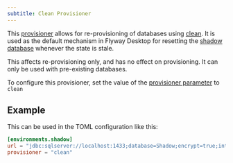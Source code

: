 ```yaml
---
subtitle: Clean Provisioner
---
```


This [provisioner](https://documentation.red-gate.com/flyway/flyway-concepts/environments/provisioning) allows for re-provisioning of databases using [clean](Commands/Clean).
It is used as the default mechanism in Flyway Desktop for resetting the [shadow database](https://documentation.red-gate.com/flyway/flyway-concepts/environments-todo/shadow-and-build-environments) whenever the state is stale.

This affects re-provisioning only, and has no effect on provisioning. It can only be used with pre-existing databases.

To configure this provisioner, set the value of the [provisioner parameter](<Configuration/Environments Namespace/Environment Provisioner Setting>) to `clean`

## Example
This can be used in the TOML configuration like this:
```toml
[environments.shadow]
url = "jdbc:sqlserver://localhost:1433;database=Shadow;encrypt=true;integratedSecurity=true"
provisioner = "clean"
```

